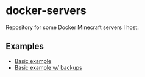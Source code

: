 # docker-servers

Repository for some Docker Minecraft servers I host.

## Examples

- [Basic example](/examples/basic)
- [Basic example w/ backups](/examples/basic-backup)
